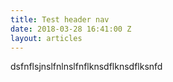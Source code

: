 ```yaml
---
title: Test header nav
date: 2018-03-28 16:41:00 Z
layout: articles
---
```


dsfnflsjnslfnlnslfnflknsdflknsdflksnfd
